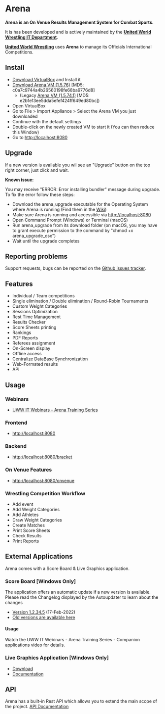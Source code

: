# Arena

**Arena is an On Venue Results Management System for Combat Sports.**

It is has been developed and is actively maintained by the **[United World Wrestling IT Department](http://uww.io)**.

**[United World Wrestling](https://unitedworldwrestling.org)** uses **Arena** to manage its Officials International Competitions.

## Install

- [Download VirtualBox](https://www.virtualbox.org/wiki/Downloads) and Install it
- [Download Arena VM (1.5.76)](https://we.tl/t-zIFQfJSnGi) [MD5: c0a7c9744a4b26560198fe68ba9776d8]
    - (Legacy [Arena VM (1.5.74.1)](https://we.tl/t-BPiEKwEXGo) [MD5: e2b1e13ee5dda5efef424ff649ed80bc])
- Open VirtualBox
- Go to File > Import Appliance > Select the Arena VM you just downloaded
- Continue with the default settings
- Double-click on the newly created VM to start it (You can then reduce this Window)
- Go to [http://localhost:8080](http://localhost:8080/)

## Upgrade

If a new version is available you wil see an "Upgrade" button on the top right corner, just click and wait.

**Known issue:** 

You may receive "ERROR: Error installing bundler" message during upgrade. To fix the error follow these steps:
- Download the arena_upgrade executable for the Operating System where Arena is running (Find them in the [Wiki](https://github.com/unitedworldwrestling/arena-public/wiki/How-to-use-arena_upgrade-application))
- Make sure Arena is running and accessible via [http://localhost:8080](http://localhost:8080/)
- Open Command Prompt (Windows) or Terminal (macOS)
- Run arena_upgrade from its download folder (on macOS, you may have to grant execute permission to the command by "chmod +x arena_upgrade_osx")
- Wait until the upgrade completes

## Reporting problems

Support requests, bugs can be reported on the [Github issues tracker](https://github.com/unitedworldwrestling/arena-public/issues).

## Features

- Individual / Team competitions
- Single elimination / Double elimination / Round-Robin Tournaments
- Custom Weight Categories
- Sessions Optimization
- Rest Time Management
- Results Checker
- Score Sheets printing
- Rankings
- PDF Reports
- Referees assignment
- On-Screen display
- Offline access
- Centralize DataBase Synchronization
- Web-Formated results
- API

## Usage

### Webinars
- [UWW IT Webinars - Arena Training Series](https://uww.org/training-education?field_webinar_type_target_id=2024&field_date_range_time_value[]=2)

### Frontend
- [http://localhost:8080](http://localhost:8080)

### Backend

- [http://localhost:8080/bracket](http://localhost:8080/bracket)

### On Venue Features

- [http://localhost:8080/onvenue](http://localhost:8080/onvenue)

### Wrestling Competition Workflow

- Add event
- Add Weight Categories
- Add Athletes
- Draw Weight Categories
- Create Matches
- Print Score Sheets
- Check Results
- Print Reports

## External Applications

Arena comes with a Score Board & Live Graphics application.

### Score Board [Windows Only]

The application offers an automatic update if a new version is available. Please read the Changelog displayed by the Autoupdater to learn about the changes
- [Version 1.2.34.5](https://github.com/unitedworldwrestling/arena-public/raw/releases/uwwtiming/UWWtimingSetup_1.2.34.5.msi) (17-Feb-2022)
- [Old versions are available here](https://github.com/unitedworldwrestling/arena-public/tree/releases/uwwtiming)

#### Usage
Watch the UWW IT Webinars - Arena Training Series - Companion applications video for details.

### Live Graphics Application [Windows Only]

- [Download](https://we.tl/t-XS4aw7dpJ9)
- [Documentation](https://github.com/unitedworldwrestling/arena-public/tree/releases/lgtv)

## API

Arena has a built-in Rest API which allows you to extend the main scope of the project.
[API Documentation](http://arena.unitedworldwrestling.org/api/doc)
